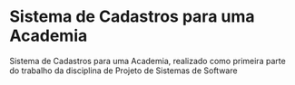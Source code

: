 # Sistema de Cadastros para uma Academia

Sistema de Cadastros para uma Academia, realizado como primeira parte do trabalho da disciplina de Projeto de Sistemas de Software 
